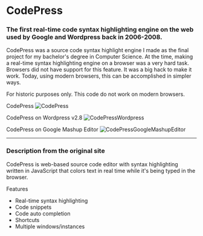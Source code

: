 # CodePress

### The first real-time code syntax highlighting engine on the web used by Google and Wordpress back in 2006-2008.

CodePress was a source code syntax highlight engine I made as the final
project for my bachelor's degree in Computer Science. At the time, making
a real-time syntax highlighting engine on a browser was a very hard task.
Browsers did not have support for this feature. It was a big hack to make
it work. Today, using modern browsers, this can be accomplished in simpler ways.

For historic purposes only. This code do not work on modern browsers.

CodePress
![CodePress](https://raw.githubusercontent.com/fermads/codepress/master/codepress.jpg)

CodePress on Wordpress v2.8
![CodePressWordpress](https://raw.githubusercontent.com/fermads/codepress/master/googlemashupeditor-codepress.png)

CodePress on Google Mashup Editor
![CodePressGoogleMashupEditor](https://raw.githubusercontent.com/fermads/codepress/master/wordpress-codepress.png)

-----------------------------
### Description from the original site

CodePress is web-based source code editor with syntax highlighting written in
JavaScript that colors text in real time while it's being typed in the browser.

Features
- Real-time syntax highlighting
- Code snippets
- Code auto completion
- Shortcuts
- Multiple windows/instances